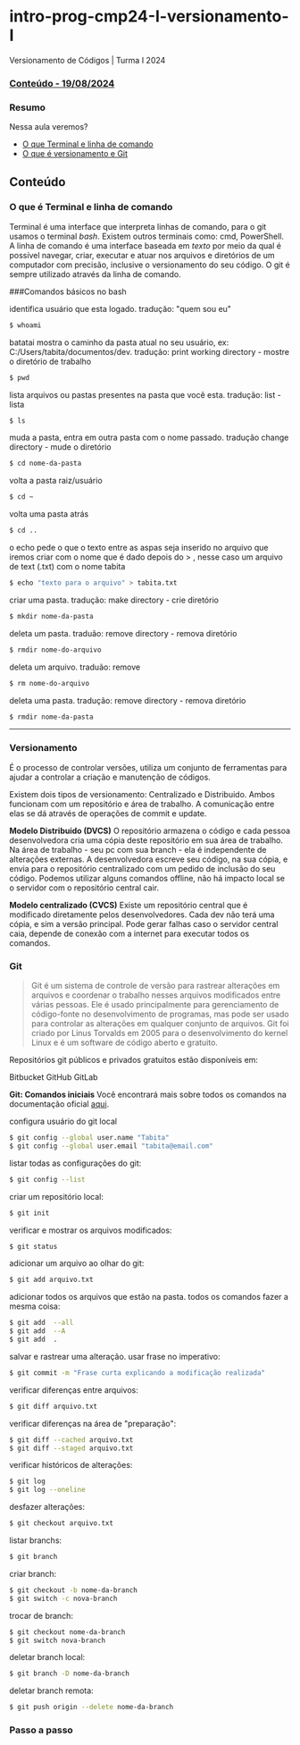 # intro-prog-cmp24-I-versionamento-I
Versionamento de Códigos | Turma I 2024

### [Conteúdo - 19/08/2024](#conteúdo)

### Resumo
Nessa aula veremos? 
* [O que Terminal e linha de comando](#O-que-é-terminal-e-linha-de-comando)
* [O que é versionamento e Git](#versionamento)

## Conteúdo

### O que é Terminal e linha de comando
Terminal é uma interface que interpreta linhas de comando, para o git usamos o terminal *bash*.
Existem outros terminais como: cmd, PowerShell.
A linha de comando é uma interface baseada em *texto* por meio da qual é possível navegar, criar, executar e atuar nos arquivos e diretórios de um computador com precisão, inclusive o versionamento do seu código. O git é sempre utilizado através da linha de comando.

###Comandos básicos no bash

identifica usuário que esta logado. tradução: "quem sou eu" 
```sh
$ whoami
```
batatai
mostra o caminho da pasta atual no seu usuário, ex: C:/Users/tabita/documentos/dev. tradução: print working directory - mostre o diretório de trabalho
```sh
$ pwd  
```

lista arquivos ou pastas presentes na pasta que você esta. tradução: list - lista 
```sh
$ ls 
```

muda a pasta, entra em outra pasta com o nome passado. tradução change directory - mude o diretório
```sh
$ cd nome-da-pasta 
```

volta a pasta raiz/usuário
```sh
$ cd ~
```

volta uma pasta atrás
```sh
$ cd ..
```

o echo pede o que o texto entre as aspas seja inserido no arquivo que iremos criar com o nome que é dado depois do > , nesse caso um arquivo de text (.txt) com o nome tabita
```sh
$ echo "texto para o arquivo" > tabita.txt
```

criar uma pasta. tradução: make directory - crie diretório
```sh
$ mkdir nome-da-pasta 
```

deleta um pasta. traduão: remove directory - remova diretório
```sh
$ rmdir nome-do-arquivo
```

deleta um arquivo. traduão: remove
```sh
$ rm nome-do-arquivo
```

deleta uma pasta. tradução: remove directory - remova diretório
```sh
$ rmdir nome-da-pasta
```
____

### Versionamento

É o processo de controlar versões, utiliza um conjunto de ferramentas para ajudar a controlar a criação e manutenção de códigos. 

Existem dois tipos de versionamento: Centralizado e Distribuido.
Ambos funcionam com um repositório e área de trabalho. A comunicação entre elas se dá através de operações de commit e update.

**Modelo Distribuido (DVCS)**
O repositório armazena o código e cada pessoa desenvolvedora cria uma cópia deste repositório em sua área de trabalho. Na área de trabalho - seu pc com sua branch - ela é independente de alterações externas.
A desenvolvedora escreve seu código, na sua cópia, e envia para o repositório centralizado com um pedido de inclusão do seu código.
Podemos utilizar alguns comandos offline, não há impacto local se o servidor com o repositório central cair. 

**Modelo centralizado (CVCS)**
Existe um repositório central que é modificado diretamente pelos desenvolvedores. Cada dev não terá uma cópia, e sim a versão principal.
Pode gerar falhas caso o servidor central caia, depende de conexão com a internet para executar todos os comandos.



### Git

>Git é um sistema de controle de versão para rastrear alterações em arquivos e coordenar o trabalho nesses arquivos modificados entre várias pessoas. Ele é usado principalmente para gerenciamento de código-fonte no desenvolvimento de programas, mas pode ser usado para controlar as alterações em qualquer conjunto de arquivos. Git foi criado por Linus Torvalds em 2005 para o desenvolvimento do kernel Linux e é um software de código aberto e gratuito.

Repositórios git públicos e privados gratuitos estão disponíveis em:

Bitbucket
GitHub
GitLab

**Git: Comandos iniciais**
Você encontrará mais sobre todos os comandos na documentação oficial [aqui](https://git-scm.com/docs). 

configura usuário do git local
```sh
$ git config --global user.name "Tabita"
$ git config --global user.email "tabita@email.com"

```

listar todas as configurações do git: 
```sh
$ git config --list
```

criar um repositório local:
```sh
$ git init
```

verificar e mostrar os arquivos modificados:
```sh
$ git status
```

adicionar um arquivo ao olhar do git:
```sh
$ git add arquivo.txt
```

adicionar todos os arquivos que estão na pasta. todos os comandos fazer a mesma coisa:
```sh
$ git add  --all
$ git add  --A
$ git add  .
```

salvar e rastrear uma alteração. usar frase no imperativo:
```sh
$ git commit -m "Frase curta explicando a modificação realizada"

```

verificar diferenças entre arquivos:
```sh
$ git diff arquivo.txt

```

verificar diferenças na área de "preparação":
```sh
$ git diff --cached arquivo.txt
$ git diff --staged arquivo.txt
```

verificar históricos de alterações:
```sh
$ git log
$ git log --oneline
```

desfazer alterações:
```sh
$ git checkout arquivo.txt
```

listar branchs:
```sh
$ git branch
```

criar branch: 
```sh
$ git checkout -b nome-da-branch
$ git switch -c nova-branch
```

trocar de branch:
```sh
$ git checkout nome-da-branch
$ git switch nova-branch
```

deletar branch local:
```sh
$ git branch -D nome-da-branch
```

deletar branch remota:
```sh
$ git push origin --delete nome-da-branch
```


### Passo a passo
